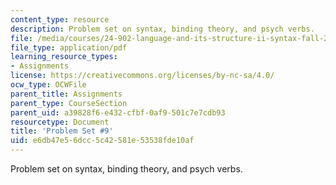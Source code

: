 ```yaml
---
content_type: resource
description: Problem set on syntax, binding theory, and psych verbs.
file: /media/courses/24-902-language-and-its-structure-ii-syntax-fall-2003/e6db47e56dcc5c42581e53538fde10af_ps_9.pdf
file_type: application/pdf
learning_resource_types:
- Assignments
license: https://creativecommons.org/licenses/by-nc-sa/4.0/
ocw_type: OCWFile
parent_title: Assignments
parent_type: CourseSection
parent_uid: a39828f6-e432-cfbf-0af9-501c7e7cdb93
resourcetype: Document
title: 'Problem Set #9'
uid: e6db47e5-6dcc-5c42-581e-53538fde10af
---
```

Problem set on syntax, binding theory, and psych verbs.